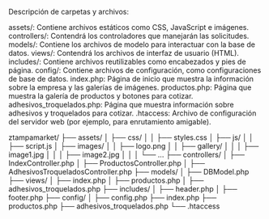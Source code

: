 Descripción de carpetas y archivos:

assets/: Contiene archivos estáticos como CSS, JavaScript e imágenes.
controllers/: Contendrá los controladores que manejarán las solicitudes.
models/: Contiene los archivos de modelo para interactuar con la base de datos.
views/: Contendrá los archivos de interfaz de usuario (HTML).
includes/: Contiene archivos reutilizables como encabezados y pies de página.
config/: Contiene archivos de configuración, como configuraciones de base de datos.
index.php: Página de inicio que muestra la información sobre la empresa y las galerías de imágenes.
productos.php: Página que muestra la galería de productos y botones para cotizar.
adhesivos_troquelados.php: Página que muestra información sobre adhesivos y troquelados para cotizar.
.htaccess: Archivo de configuración del servidor web (por ejemplo, para enrutamiento amigable).

ztampamarket/
├── assets/
│   ├── css/
│   │   ├── styles.css
│   ├── js/
│   │   ├── script.js
│   ├── images/
│   │   ├── logo.png
│   │   ├── gallery/
│   │   │   ├── image1.jpg
│   │   │   ├── image2.jpg
│   │   │   └── ...
├── controllers/
│   ├── IndexController.php
│   ├── ProductosController.php
│   ├── AdhesivosTroqueladosController.php
├── models/
│   ├── DBModel.php
├── views/
│   ├── index.php
│   ├── productos.php
│   ├── adhesivos_troquelados.php
├── includes/
│   ├── header.php
│   ├── footer.php
├── config/
│   ├── config.php
├── index.php
├── productos.php
├── adhesivos_troquelados.php
└── .htaccess
